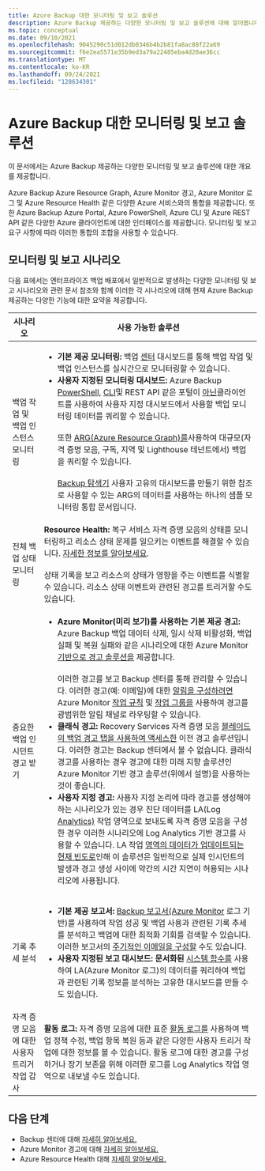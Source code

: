 ```yaml
---
title: Azure Backup 대한 모니터링 및 보고 솔루션
description: Azure Backup 제공하는 다양한 모니터링 및 보고 솔루션에 대해 알아봅니다.
ms.topic: conceptual
ms.date: 09/10/2021
ms.openlocfilehash: 9045290c51d012db0346b4b2b81fa8ac88f22a69
ms.sourcegitcommit: f6e2ea5571e35b9ed3a79a22485eba4d20ae36cc
ms.translationtype: MT
ms.contentlocale: ko-KR
ms.lasthandoff: 09/24/2021
ms.locfileid: "128634301"
---
```

# <a name="monitoring-and-reporting-solutions-for-azure-backup"></a>Azure Backup 대한 모니터링 및 보고 솔루션

이 문서에서는 Azure Backup 제공하는 다양한 모니터링 및 보고 솔루션에 대한 개요를 제공합니다.

Azure Backup Azure Resource Graph, Azure Monitor 경고, Azure Monitor 로그 및 Azure Resource Health 같은 다양한 Azure 서비스와의 통합을 제공합니다. 또한 Azure Backup Azure Portal, Azure PowerShell, Azure CLI 및 Azure REST API 같은 다양한 Azure 클라이언트에 대한 인터페이스를 제공합니다. 모니터링 및 보고 요구 사항에 따라 이러한 통합의 조합을 사용할 수 있습니다.

## <a name="monitoring-and-reporting-scenarios"></a>모니터링 및 보고 시나리오

다음 표에서는 엔터프라이즈 백업 배포에서 일반적으로 발생하는 다양한 모니터링 및 보고 시나리오와 관련 문서 참조와 함께 이러한 각 시나리오에 대해 현재 Azure Backup 제공하는 다양한 기능에 대한 요약을 제공합니다.

| 시나리오 | 사용 가능한 솔루션 |
| --- | --- |
| 백업 작업 및 백업 인스턴스 모니터링 | <ul><li>**기본 제공 모니터링:** 백업 [센터](/azure/backup/backup-center-overview) 대시보드를 통해 백업 작업 및 백업 인스턴스를 실시간으로 모니터링할 수 있습니다.</li><li>**사용자 지정된 모니터링 대시보드:** Azure Backup [PowerShell,](/azure/backup/backup-azure-vms-automation) [CLI](/azure/backup/create-manage-azure-services-using-azure-command-line-interface)및 REST API 같은 포털이 [아닌](/azure/backup/backup-azure-arm-userestapi-managejobs)클라이언트를 사용하여 사용자 지정 대시보드에서 사용할 백업 모니터링 데이터를 쿼리할 수 있습니다.  <br><br>  또한 [ARG(Azure Resource Graph)를](/azure/backup/query-backups-using-azure-resource-graph)사용하여 대규모(자격 증명 모음, 구독, 지역 및 Lighthouse 테넌트에서) 백업을 쿼리할 수 있습니다.    <br><br>    [Backup 탐색기](/azure/backup/monitor-azure-backup-with-backup-explorer) 사용자 고유의 대시보드를 만들기 위한 참조로 사용할 수 있는 ARG의 데이터를 사용하는 하나의 샘플 모니터링 통합 문서입니다. </li></ul> |
| 전체 백업 상태 모니터링      |   **Resource Health:** 복구 서비스 자격 증명 모음의 상태를 모니터링하고 리소스 상태 문제를 일으키는 이벤트를 해결할 수 있습니다. [자세한 정보를 알아보세요](/azure/service-health/resource-health-overview).   <br><br>   상태 기록을 보고 리소스의 상태가 영향을 주는 이벤트를 식별할 수 있습니다. 리소스 상태 이벤트와 관련된 경고를 트리거할 수도 있습니다.  |
| 중요한 백업 인시던트 경고 받기     |  <ul><li>**Azure Monitor(미리 보기)를 사용하는 기본 제공 경고:** Azure Backup 백업 데이터 삭제, 일시 삭제 비활성화, 백업 실패 및 복원 실패와 같은 시나리오에 대한 Azure Monitor [기반으로 경고 솔루션을](/azure/backup/backup-azure-monitoring-built-in-monitor#azure-monitor-alerts-for-azure-backup-preview) 제공합니다.    <br><br>  이러한 경고를 보고 Backup 센터를 통해 관리할 수 있습니다. 이러한 경고(예: 이메일)에 대한 [알림을 구성하려면](/azure/backup/backup-azure-monitoring-built-in-monitor#configuring-notifications-for-alerts) Azure Monitor [작업 규칙](/azure/azure-monitor/alerts/alerts-action-rules?tabs=portal) 및 [작업 그룹을](/azure/azure-monitor/alerts/action-groups) 사용하여 경고를 광범위한 알림 채널로 라우팅할 수 있습니다.  </li><li>**클래식 경고:** Recovery Services 자격 증명 모음 [블레이드의 백업 경고 탭을 사용하여 액세스한](/azure/backup/backup-azure-monitoring-built-in-monitor#backup-alerts-in-recovery-services-vault) 이전 경고 솔루션입니다. 이러한 경고는 Backup 센터에서 볼 수 없습니다. 클래식 경고를 사용하는 경우 경고에 대한 미래 지향 솔루션인 Azure Monitor 기반 경고 솔루션(위에서 설명)을 사용하는 것이 좋습니다. </li><li>**사용자 지정 경고:** 사용자 지정 논리에 따라 경고를 생성해야 하는 시나리오가 있는 경우 진단 데이터를 LA(Log [Analytics)](/azure/backup/backup-azure-monitoring-use-azuremonitor#create-alerts-by-using-log-analytics) 작업 영역으로 보내도록 자격 증명 모음을 구성한 경우 이러한 시나리오에 Log Analytics 기반 경고를 사용할 수 있습니다. LA 작업 [영역의 데이터가 업데이트되는 현재 빈도로](/azure/backup/backup-azure-monitoring-use-azuremonitor#diagnostic-data-update-frequency)인해 이 솔루션은 일반적으로 실제 인시던트의 발생과 경고 생성 사이에 약간의 시간 지연이 허용되는 시나리오에 사용됩니다. </li></ul>     |
| 기록 추세 분석        |     <ul><li>**기본 제공 보고서:** [Backup 보고서(Azure Monitor](/azure/backup/configure-reports) 로그 기반)를 사용하여 작업 성공 및 백업 사용과 관련된 기록 추세를 분석하고 백업에 대한 최적화 기회를 검색할 수 있습니다. 이러한 보고서의 [주기적인 이메일을 구성할](/azure/backup/backup-reports-email) 수도 있습니다. </li><li>**사용자 지정된 보고 대시보드: 문서화된** [시스템 함수를](/azure/backup/backup-reports-system-functions) 사용하여 LA(Azure Monitor 로그)의 데이터를 쿼리하여 백업과 관련된 기록 정보를 분석하는 고유한 대시보드를 만들 수도 있습니다.</li></ul>    |
| 자격 증명 모음에 대한 사용자 트리거 작업 감사    |       **활동 로그:** 자격 증명 모음에 대한 표준 [활동 로그를](/azure/azure-monitor/essentials/activity-log) 사용하여 백업 정책 수정, 백업 항목 복원 등과 같은 다양한 사용자 트리거 작업에 대한 정보를 볼 수 있습니다. 활동 로그에 대한 경고를 구성하거나 장기 보존을 위해 이러한 로그를 Log Analytics 작업 영역으로 내보낼 수도 있습니다.

## <a name="next-steps"></a>다음 단계

- Backup 센터에 대해 [자세히 알아보세요.](/azure/backup/backup-center-overview)
- Azure Monitor 경고에 대해 [자세히 알아보세요.](/azure/backup/backup-azure-monitoring-built-in-monitor#azure-monitor-alerts-for-azure-backup-preview)
- Azure Resource Health 대해 [자세히 알아보세요.](/azure/service-health/resource-health-overview)
